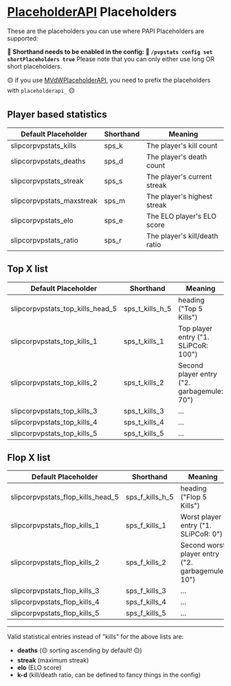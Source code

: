 # [PlaceholderAPI](https://www.spigotmc.org/resources/placeholderapi.6245/) Placeholders

These are the placeholders you can use where PAPI Placeholders are supported:

**🔴 Shorthand needs to be enabled in the config: 🔴
`/pvpstats config set shortPlaceholders true`**
Please note that you can only either use long OR short placeholders.

🟡 if you use [MVdWPlaceholderAPI](https://www.spigotmc.org/resources/mvdwplaceholderapi.11182/), you need to prefix the placeholders with `placeholderapi_` 🟡

## Player based statistics

Default Placeholder |  Shorthand | Meaning
------------- | ------------- | -------------
slipcorpvpstats_kills | sps_k | The player's kill count
slipcorpvpstats_deaths | sps_d | The player's death count
slipcorpvpstats_streak | sps_s | The player's current streak
slipcorpvpstats_maxstreak | sps_m | The player's highest streak
slipcorpvpstats_elo | sps_e | The ELO player's ELO score 
slipcorpvpstats_ratio | sps_r | The player's kill/death ratio

## Top X list

Default Placeholder |  Shorthand | Meaning
------------- | ------------- | -------------
slipcorpvpstats_top_kills_head_5 | sps_t_kills_h_5 | heading ("Top 5 Kills")
slipcorpvpstats_top_kills_1 | sps_t_kills_1 | Top player entry ("1. SLiPCoR: 100")
slipcorpvpstats_top_kills_2 | sps_t_kills_2 | Second player entry ("2. garbagemule: 70")
slipcorpvpstats_top_kills_3 | sps_t_kills_3 | ...
slipcorpvpstats_top_kills_4 | sps_t_kills_4 | ...
slipcorpvpstats_top_kills_5 | sps_t_kills_5 | ...

## Flop X list

Default Placeholder |  Shorthand | Meaning
------------- | ------------- | -------------
slipcorpvpstats_flop_kills_head_5 | sps_f_kills_h_5 | heading ("Flop 5 Kills")
slipcorpvpstats_flop_kills_1 | sps_f_kills_1 | Worst player entry ("1. SLiPCoR: 0")
slipcorpvpstats_flop_kills_2 | sps_f_kills_2 | Second worst player entry ("2. garbagemule: 10")
slipcorpvpstats_flop_kills_3 | sps_f_kills_3 | ...
slipcorpvpstats_flop_kills_4 | sps_f_kills_4 | ...
slipcorpvpstats_flop_kills_5 | sps_f_kills_5 | ...

---

Valid statistical entries instead of "kills" for the above lists are:
* **deaths** (🟡 sorting ascending by default! 🟡)
* **streak** (maximum streak)
* **elo** (ELO score)
* **k-d** (kill/death ratio, can be defined to fancy things in the config)
